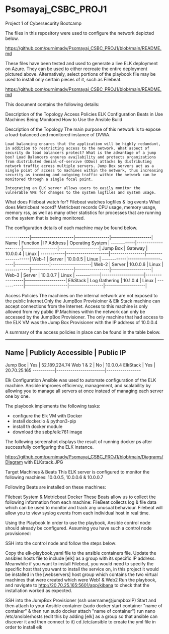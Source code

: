 # Psomayaj_CSBC_PROJ1
Project 1 of Cybersecurity Bootcamp


The files in this repository were used to configure the network depicted below.

https://github.com/purnimady/Psomayaj_CSBC_PROJ1/blob/main/README.md

These files have been tested and used to generate a live ELK deployment on Azure. They can be used to either recreate the entire deployment pictured above. Alternatively, select portions of the playbook file may be used to install only certain pieces of it, such as Filebeat.

https://github.com/purnimady/Psomayaj_CSBC_PROJ1/blob/main/README.md

This document contains the following details:

Description of the Topology
Access Policies
ELK Configuration
Beats in Use
Machines Being Monitored
How to Use the Ansible Build


Description of the Topology
    The main purpose of this network is to expose a load-balanced and monitored instance of DVWA.

    Load balancing ensures that the application will be highly redundant, in addition to restricting access to the network. What aspect of security do load balancers protect? What is the advantage of a jump box? Load Balancers ensures availability and protects organizations from distributed denial-of-servive (DDos) attacks by distributing network traffic across multiple servers. Jump Box servers act as a single point of access to machines within the network, thus increasing security as incoming and outgoing traffic within the network can be monitored through a single focal point.

    Integrating an ELK server allows users to easily monitor the vulnerable VMs for changes to the system logfiles and system usage.

What does Filebeat watch for? 
    Filebeat watches logfiles & log events
What does Metricbeat record? 
    Metricbeat records CPU usage, memory usage, memory rss, as well as many other statistics for processes that are running on the system that is being monitored.

The configuration details of each machine may be found below.

------------|---------------------|-----------------|--------------------|
Name	    |     Function	      |   IP Address	|   Operating System |
------------|---------------------|-----------------|--------------------|
Jump Box	|   Gateway	          |  10.0.0.4	    |   Linux            |
------------|---------------------|-----------------|--------------------|
Web-1	    |   Server	          |  10.0.0.5	    |   Linux            |
------------|---------------------|-----------------|--------------------|
Web-2	    |   Server	          |  10.0.0.6	    |   Linux            |
------------|---------------------|-----------------|--------------------|
Web-3       |   Server            |  10.0.0.7       |   Linux            |
------------|---------------------|-----------------|--------------------|
ElkStack    |   Log Gathering	  |  10.1.0.4	    |   Linux            |
------------|---------------------|-----------------|--------------------|

Access Policies
    The machines on the internal network are not exposed to the public Internet.Only the JumpBox Provisioiner & Elk Stack machine can accept connections from the Internet. Access to this machine is only allowed from my public IP.Machines within the network can only be accessed by the JumpBox Provisioner. The only machine that had access to the ELK VM was the Jump Box Provisioner with the IP address of 10.0.0.4

A summary of the access policies in place can be found in the table below.

-----------------------------------------------------
Name	   |    Publicly Accessible	|   Public IP
-----------------------------------------------------
Jump Box   |    Yes	                |   52.189.224.74
Web 1 & 2  |    No	                |   10.0.0.4
ElkStack   |    Yes	                |   20.70.25.165
-----------|------------------------|-----------------

Elk Configuration
    Ansible was used to automate configuration of the ELK machine. Ansible improves efficiency, management, and scalability by allowing you to manage all servers at once instead of managing each server one by one.

The playbook implements the following tasks:

- configure the Elk VM with Docker
- install docker.io & python3-pip
- install th docker module
- download the sebp/elk:761 image

The following screenshot displays the result of running docker ps after successfully configuring the ELK instance.

https://github.com/purnimady/Psomayaj_CSBC_PROJ1/blob/main/Diagrams/DIagram with ELKstack.JPG

Target Machines & Beats
    This ELK server is configured to monitor the following machines:
    10.0.0.5, 10.0.0.6 & 10.0.0.7

Following Beats are installed on these machines:

Filebeat System & Metricbeat Docker
    These Beats allow us to collect the following information from each machine: FileBeat collects log & file data which can be used to monitor and track any unusual behaviour. Filebeat will allow you to view syslog events from each individual host in real time.

Using the Playbook
    In order to use the playbook, Ansible control node should already be configured. Assuming you have such a control node provisioned:

SSH into the control node and follow the steps below:

Copy the elk-playbook.yaml file to the ansible containers file.
Update the ansibles hosts file to include [elk] as a group with its specific IP address. Meanwhile if you want to install Filebeat, you would need to specify the specific host that you want to install the service on, in this project it would be installed in the [webservers] host group which contains the two virtual machines that were created which were Web1 & Web2
Run the playbook, and navigate to http://20.70.25.165:5601/app/kibana to check that the installation worked as expected.


SSH into the JumpBox Provisioner (ssh username@jumpboxIP)
Start and then attach to your Ansible container (sudo docker start container "name of container" & then run sudo docker attach "name of container")
run nano /etc/ansible/hosts (edit this by adding [elk] as a group so that ansible can discover it and then connect to it)
cd /etc/ansible to create the yml file in order to install elk
